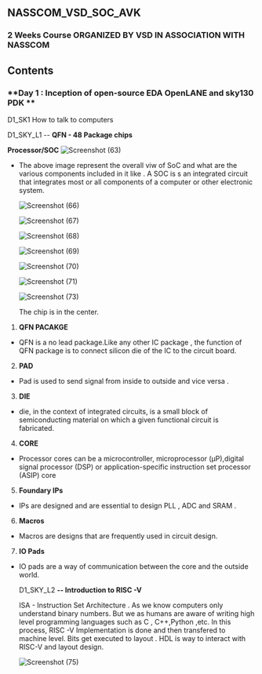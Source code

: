 ## NASSCOM_VSD_SOC_AVK
###  2 Weeks Course ORGANIZED BY VSD IN ASSOCIATION WITH NASSCOM</p>
## Contents
### **Day 1 : Inception of open-source EDA OpenLANE and sky130 PDK **</p>
D1_SK1 How to talk to computers </p>
D1_SKY_L1 -- **QFN - 48 Package chips** </p>
**Processor/SOC**
![Screenshot (63)](https://github.com/user-attachments/assets/7a39c1e8-2c63-42d7-991c-f0a715972bd7) </p>
- The above image represent the overall viw of SoC and what are the various components included in it like . A SOC is s an integrated circuit that integrates most or all components of a computer or other electronic system. </p>
![Screenshot (66)](https://github.com/user-attachments/assets/9364655e-fe0e-4910-8949-3e64649195e6) </p>
![Screenshot (67)](https://github.com/user-attachments/assets/fee2d6a4-34fc-4cf3-a9f5-85bce775b7ed) </p>
![Screenshot (68)](https://github.com/user-attachments/assets/a7d35d09-c82d-4680-b16b-5515a060d746) </p>
![Screenshot (69)](https://github.com/user-attachments/assets/06da1ebf-e084-4517-99bc-5e2e0f7c61b0) </p>
![Screenshot (70)](https://github.com/user-attachments/assets/2905a7af-0967-4742-b163-8b5c65598990) </p>
![Screenshot (71)](https://github.com/user-attachments/assets/cccf752c-490b-4aab-bcb4-bc08c2bcca7b) </p>
![Screenshot (73)](https://github.com/user-attachments/assets/054ac960-92ae-457d-9078-a59a7bfcb943) </p>
The chip is in the center. </p>
1. **QFN PACAKGE** </p>
- QFN is a no lead package.Like any other IC package , the function of QFN package is to connect silicon die of the IC to the circuit board. </p>
2. **PAD** </p>
- Pad is used to send signal from inside to outside and vice versa . </p>
3. **DIE** </p>
-  die, in the context of integrated circuits, is a small block of semiconducting material on which a given functional circuit is fabricated. </p>
4. **CORE** </p>
-  Processor cores can be a microcontroller, microprocessor (μP),digital signal processor (DSP) or application-specific instruction set processor (ASIP) core </p>
5. **Foundary IPs** </p>
- IPs are designed and are essential to design PLL , ADC and SRAM . </p>
6. **Macros** </p>
- Macros are designs that are frequently used in circuit design. </p>
7. **IO Pads** </p>
- IO pads are a way of communication between the core and the outside world. </p>
D1_SKY_L2 **-- Introduction to RISC -V** </p>
ISA - Instruction Set Architecture . As we know computers only understand binary numbers. But we as humans are aware of writing high level programming languages such as C , C++,Python ,etc. In this process, RISC -V Implementation is done and then transfered to machine level. Bits get executed to layout . HDL is way to interact with RISC-V and layout design. </p>
![Screenshot (75)](https://github.com/user-attachments/assets/92e42112-580c-4364-8a93-436fd6922805) </p>
